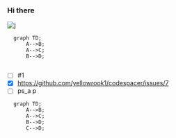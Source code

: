 ### Hi there 
<img src="https://gooogle.cA" alt="j">

```mermaida
  graph TD;
      A-->B;
      A-->C;
      B-->D;
      
```
- [ ] #1
- [x] https://github.com/yellowrook1/codespacer/issues/7
- [ ] ps_a
p
```mermaid
  graph TD;
      A-->B;
      A-->C;
      B-->D;
      C-->D;
```
<!--
**yellowrook1/yellowrook1** is a ✨ _special_ ✨ repository because its `README.md` (this file) appears on your GitHub profile.

Here are some ideas to get you started:

- 🔭 I’m currently working on ...
- 🌱 I’m currently learning ...
- 👯 I’m looking to collaborate on ...
- 🤔 I’m looking for help with ...
- 💬 Ask me about ...
- 📫 How to reach me: ...
- 😄 Pronouns: ...
- ⚡ Fun fact: ...
-->
